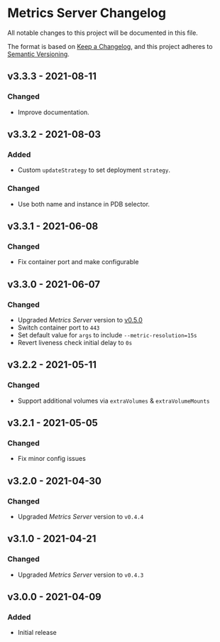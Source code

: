 # Metrics Server Changelog

All notable changes to this project will be documented in this file.

The format is based on [Keep a Changelog](https://keepachangelog.com/en/1.0.0/),
and this project adheres to [Semantic Versioning](https://semver.org/spec/v2.0.0.html).

<!-- ## [UNRELEASED]
### Added
### Changed
### Deprecated
### Removed -->

## v3.3.3 - 2021-08-11

### Changed

- Improve documentation.

## v3.3.2 - 2021-08-03

### Added

- Custom `updateStrategy` to set deployment `strategy`.

### Changed

- Use both name and instance in PDB selector.

## v3.3.1 - 2021-06-08

### Changed

- Fix container port and make configurable

## v3.3.0 - 2021-06-07

### Changed

- Upgraded _Metrics Server_ version to [v0.5.0](https://github.com/kubernetes-sigs/metrics-server/releases/tag/v0.5.0)
- Switch container port to `443`
- Set default value for `args` to include `--metric-resolution=15s`
- Revert liveness check initial delay to `0s`

## v3.2.2 - 2021-05-11

### Changed

- Support additional volumes via `extraVolumes` & `extraVolumeMounts`

## v3.2.1 - 2021-05-05

### Changed

- Fix minor config issues

## v3.2.0 - 2021-04-30

### Changed

- Upgraded _Metrics Server_ version to `v0.4.4`

## v3.1.0 - 2021-04-21

### Changed

- Upgraded _Metrics Server_ version to `v0.4.3`

## v3.0.0 - 2021-04-09

### Added

- Initial release
